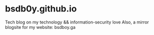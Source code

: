 # bsdb0y.github.io
Tech blog on my technology && information-security love
Also, a mirror blogsite for my website: bsdboy.ga
